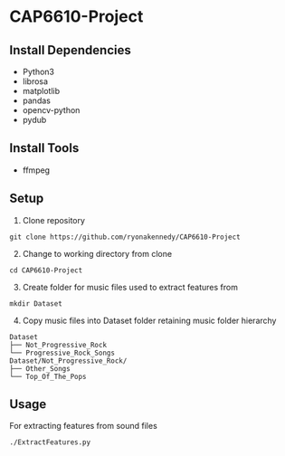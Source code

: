 # CAP6610-Project

## Install Dependencies ##
* Python3
* librosa
* matplotlib
* pandas
* opencv-python
* pydub

## Install Tools ##
* ffmpeg

## Setup ##
1. Clone repository
```
git clone https://github.com/ryonakennedy/CAP6610-Project
```
2. Change to working directory from clone
```
cd CAP6610-Project
```
3. Create folder for music files used to extract features from
```
mkdir Dataset
```
4. Copy music files into Dataset folder retaining music folder hierarchy
```
Dataset
├── Not_Progressive_Rock
└── Progressive_Rock_Songs
Dataset/Not_Progressive_Rock/
├── Other_Songs
└── Top_Of_The_Pops
```
## Usage ##
For extracting features from sound files
```
./ExtractFeatures.py
```
